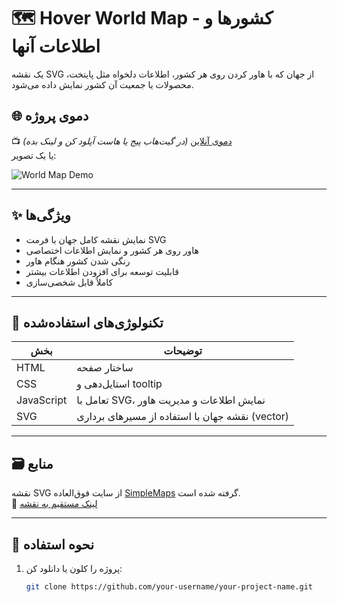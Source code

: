 # 🗺️ Hover World Map - کشورها و اطلاعات آنها

یک نقشه SVG از جهان که با هاور کردن روی هر کشور، اطلاعات دلخواه مثل پایتخت، محصولات یا جمعیت آن کشور نمایش داده می‌شود.

## 🌐 دموی پروژه

📺 [دموی آنلاین](https://your-demo-link.com) *(در گیت‌هاب پیج یا هاست آپلود کن و لینک بده)*  
یا یک تصویر:

![World Map Demo](./screenshot.png)

---

## ✨ ویژگی‌ها

- نمایش نقشه کامل جهان با فرمت SVG
- هاور روی هر کشور و نمایش اطلاعات اختصاصی
- رنگی شدن کشور هنگام هاور
- قابلیت توسعه برای افزودن اطلاعات بیشتر
- کاملاً قابل شخصی‌سازی

---

## 🧩 تکنولوژی‌های استفاده‌شده

| بخش | توضیحات |
|-----|---------|
| HTML | ساختار صفحه |
| CSS | استایل‌دهی و tooltip |
| JavaScript | تعامل با SVG، نمایش اطلاعات و مدیریت هاور |
| SVG | نقشه جهان با استفاده از مسیرهای برداری (vector) |

---

## 🗃️ منابع

نقشه SVG از سایت فوق‌العاده [SimpleMaps](https://simplemaps.com/resources/svg-world) گرفته شده است.  
📍 [لینک مستقیم به نقشه](https://simplemaps.com/resources/svg-world)

---

## 🔧 نحوه استفاده

1. پروژه را کلون یا دانلود کن:
   ```bash
   git clone https://github.com/your-username/your-project-name.git
